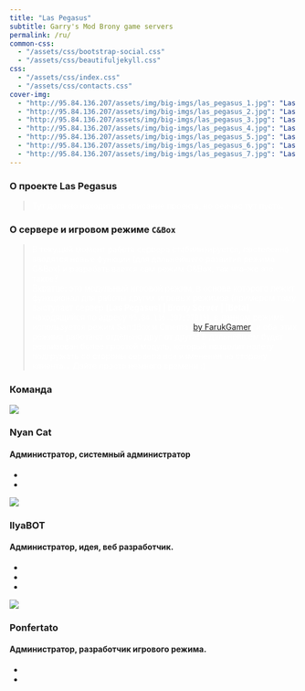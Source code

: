 ```yaml
---
title: "Las Pegasus"
subtitle: Garry's Mod Brony game servers
permalink: /ru/
common-css:
  - "/assets/css/bootstrap-social.css"
  - "/assets/css/beautifuljekyll.css"
css:
  - "/assets/css/index.css"
  - "/assets/css/contacts.css"
cover-img:
  - "http://95.84.136.207/assets/img/big-imgs/las_pegasus_1.jpg": "Las Pegasus (C&Box: Beta)"
  - "http://95.84.136.207/assets/img/big-imgs/las_pegasus_2.jpg": "Las Pegasus (C&Box: Beta)"
  - "http://95.84.136.207/assets/img/big-imgs/las_pegasus_3.jpg": "Las Pegasus (C&Box: Beta)"
  - "http://95.84.136.207/assets/img/big-imgs/las_pegasus_4.jpg": "Las Pegasus (C&Box: Beta)"
  - "http://95.84.136.207/assets/img/big-imgs/las_pegasus_5.jpg": "Las Pegasus (C&Box: Beta)"
  - "http://95.84.136.207/assets/img/big-imgs/las_pegasus_6.jpg": "Las Pegasus (C&Box: Beta)"
  - "http://95.84.136.207/assets/img/big-imgs/las_pegasus_7.jpg": "Las Pegasus (C&Box: Beta)"
---
```


### О проекте Las Pegasus

> <span style="color:white">Тут должно находиться описание проекта, но сейчас тут пусто.</span>

### О сервере и игровом режиме **`C&Box`**

> <span style="color:white">В текущий момент работа сервера стабилизируется, постепенно вводятся новые функции (для дальнейшего развития режима C&Box)
> и разрабатывается сам режим C&Box, так что-же это такое?<br>Вкратце: это модульный игровой режим, в основе которого лежит функционал
> для работы других игровых режимов (примером тому выступает сервер **[Las Pegasus] | Brony Server | [Beta]**, находящийся по адресу `95.84.136.207:27015`),
> в данном режиме используется режим SandBox и Cinema ([by FarukGamer](https://github.com/FarukGamer/cinema)) и оба этих режима работают отдельно друг от друга! В дальнейшем будет
> реализован более простой модуль, который позволит налету подгружать со стороны сервера все изменения на сторону клиента... Дайте просто немного времени :)
> </span>

### Команда

 <div class="container">
      <div class="row">
        <div class="col-12 col-sm-6 col-md-4 col-lg-3">
          <div class="our-team">
            <div class="picture">
              <img class="img-fluid" src="https://avatars.akamai.steamstatic.com/954063d1ce28246b70f3327096a551adc9f50718_full.jpg" />
            </div>
            <div class="team-content">
              <h3 class="name">Nyan Cat</h3>
              <h4 class="title">Администратор, системный администратор</h4>
            </div>
            <ul class="social">
              <li>
                <a
                  href="https://steamcommunity.com/id/80990799689769"
                  class="fab fa-steam"
                  aria-hidden="true"
                ></a>
              </li>
              <li>
                <a
                  href=" https://discord.com/users/532696432428187658"
                  class="fab fa-discord"
                  aria-hidden="true"
                ></a>
              </li>
            </ul>
          </div>
        </div>
        <div class="col-12 col-sm-6 col-md-4 col-lg-3">
          <div class="our-team">
            <div class="picture">
              <img
                class="img-fluid"
                src="https://avatars.akamai.steamstatic.com/838e87b4164e38b3f84ecbcba306f59e873fd27a_full.jpg"
              />
            </div>
            <div class="team-content">
              <h3 class="name">IlyaBOT</h3>
              <h4 class="title">Администратор, идея, веб разработчик.</h4>
            </div>
            <ul class="social">
              <li>
                <a
                  href="https://vk.com/ilyabot2"
                  class="fab fa-vk"
                  aria-hidden="true"
                ></a>
              </li>
              <li>
                <a
                  href="https://steamcommunity.com/id/IlyaBOTIlya/"
                  class="fab fa-steam"
                  aria-hidden="true"
                ></a>
              </li>
              <li>
                <a
                  href="https://discord.com/users/277443900489334785"
                  class="fab fa-discord"
                  aria-hidden="true"
                ></a>
              </li>
            </ul>
          </div>
        </div>
        <div class="col-12 col-sm-6 col-md-4 col-lg-3">
          <div class="our-team">
            <div class="picture">
              <img
                class="img-fluid"
                src="https://avatars.akamai.steamstatic.com/9016dda39a34125c0bc64631b8b50583f20c3302_full.jpg"
              />
            </div>
            <div class="team-content">
              <h3 class="name">Ponfertato</h3>
              <h4 class="title">Администратор, разработчик игрового режима.</h4>
            </div>
            <ul class="social">
              <li>
                <a
                  href="https://steamcommunity.com/id/Ponfertato/"
                  class="fab fa-steam"
                  aria-hidden="true"
                ></a>
              </li>
              <li>
                <a
                  href="https://discord.com/users/215527730345803777"
                  class="fab fa-discord"
                  aria-hidden="true"
                ></a>
              </li>
            </ul>
          </div>
        </div>
      </div>
    </div>